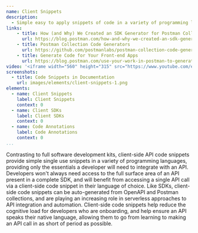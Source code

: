```yaml
---
name: Client Snippets
description: 
  - Simple easy to apply snippets of code in a variety of programming languages for each individual API request, providing ready to go resources for developers to use when learning about how an API works, while also potentially jump-starting integration and putting to use in applications.
links:
    - title: How (and Why) We Created an SDK Generator for Postman Collections
      url: https://blog.postman.com/how-and-why-we-created-an-sdk-generator-for-postman-collections/
    - title: Postman Collection Code Generators
      url: https://github.com/postmanlabs/postman-collection-code-generators   
    - title: Generate Code for Your Front-end Apps
      url: https://blog.postman.com/use-your-work-in-postman-to-generate-code-for-your-apps/           
video: '<iframe width="560" height="315" src="https://www.youtube.com/embed/VTtS4-r2oSs" title="YouTube video player" frameborder="0" allow="accelerometer; autoplay; clipboard-write; encrypted-media; gyroscope; picture-in-picture" allowfullscreen></iframe>'
screenshots:
  - title: Code Snippets in Documentation
    url: images/elements/client-snippets-1.png  
elements:
  - name: Client Snippets
    label: Client Snippets   
    context: 0    
  - name: Client SDKs
    label: Client SDKs   
    context: 0     
  - name: Code Annotations
    label: Code Annotations   
    context: 0     
...
```

Contrasting to full software development kits, client-side API code snippets provide simple single use snippets in a variety of programming languages, providing only the essentials a developer will need to integrate with an API. Developers won't always need access to the full surface area of an API present in a complete SDK, and will benefit from accessing a single API call via a client-side code snippet in their language of choice. Like SDKs, client-side code snippets can be auto-generated from OpenAPI and Postman collections, and are playing an increasing role in serverless approaches to API integration and automation. Client-side code snippets help reduce the cognitive load for developers who are onboarding, and help ensure an API speaks their native language, allowing them to go from learning to making an API call in as short of period as possible.
